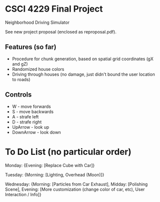 # CSCI 4229 Final Project

Neighborhood Driving Simulator

See new project proposal (enclosed as reproposal.pdf).

## Features (so far)
  * Procedure for chunk generation, based on spatial grid coordinates (gX and gZ)
  * Randomized house colors
  * Driving through houses (no damage, just didn't bound the user location to roads)

## Controls
  * W - move forwards
  * S - move backwards
  * A - strafe left
  * D - strafe right
  * UpArrow - look up
  * DownArrow - look down

# To Do List (no particular order)

Monday: {Evening: [Replace Cube with Car]}

Tuesday: {Morning: [Lighting, Overhead (Moon)]}

Wednesday: {Morning: [Particles from Car Exhaust], Midday: [Polishing Scene], Evening: [More
customization (change color of car, etc), User Interaction / Info]}

